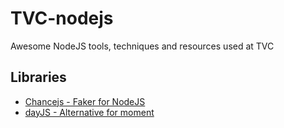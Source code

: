 # TVC-nodejs
Awesome NodeJS tools, techniques and resources used at TVC

## Libraries
- [Chancejs - Faker for NodeJS](https://chancejs.com/)
- [dayJS - Alternative for moment](https://day.js.org/en/)
